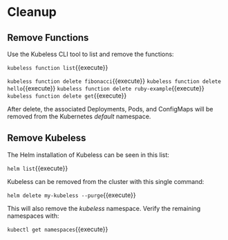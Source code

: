 # Cleanup #

## Remove Functions ##

Use the Kubeless CLI tool to list and remove the functions:

`kubeless function list`{{execute}}

`kubeless function delete fibonacci`{{execute}}
`kubeless function delete hello`{{execute}}
`kubeless function delete ruby-example`{{execute}}
`kubeless function delete get`{{execute}}

After delete, the associated Deployments, Pods, and ConfigMaps will be removed from the Kubernetes _default_ namespace.

## Remove Kubeless ##

The Helm installation of Kubeless can be seen in this list:

`helm list`{{execute}}

Kubeless can be removed from the cluster with this single command:

`helm delete my-kubeless --purge`{{execute}}

This will also remove the _kubeless_ namespace. Verify the remaining namespaces with:

`kubectl get namespaces`{{execute}}
